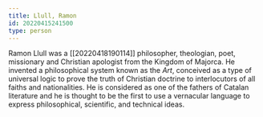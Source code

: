 ```yaml
---
title: Llull, Ramon
id: 20220415241500
type: person
---
```


Ramon Llull was a [[20220418190114]] philosopher, theologian, poet, missionary and Christian apologist from the Kingdom of Majorca. He invented a philosophical system known as the  *Art*, conceived as a type of universal logic to prove the truth of Christian doctrine to interlocutors of all faiths and nationalities. He is considered as one of the fathers of Catalan literature and he is thought to be the first to use a vernacular language to express philosophical, scientific, and technical ideas. 
